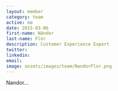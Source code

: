 ```yaml
---
layout: member
category: team
active: no
date: 2015-03-06
first-name: Nándor
last-name: Flór
description: Customer Experience Expert
twitter:
linkedin:
email:
image: assets/images/team/NandorFlor.png
---
```

Nandor...
